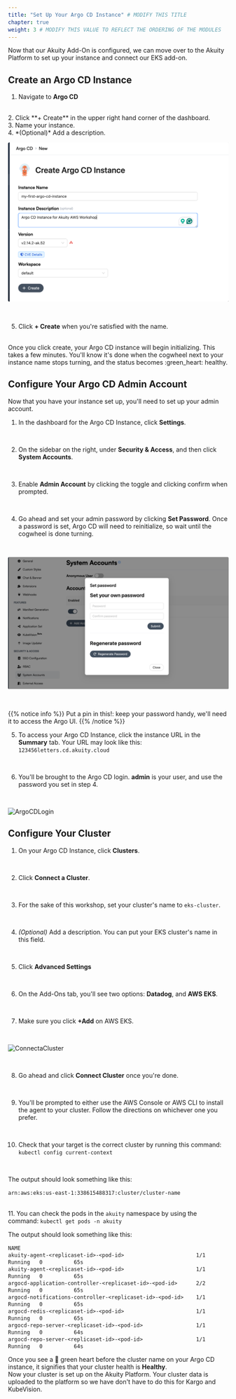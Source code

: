 ```yaml
---
title: "Set Up Your Argo CD Instance" # MODIFY THIS TITLE
chapter: true
weight: 3 # MODIFY THIS VALUE TO REFLECT THE ORDERING OF THE MODULES
---
```


Now that our Akuity Add-On is configured, we can move over to the Akuity Platform to set up your instance and connect our EKS add-on.

## Create an Argo CD Instance
1. Navigate to **Argo CD**
<br>
2. Click **+ Create** in the upper right hand corner of the dashboard.
<br>
3. Name your instance.
<br>
4. *(Optional)* Add a description.

![ArgoCDCreateanInstance](../../static/images/ArgoCDCreateanInstance2.png)

<br>

5. Click **+ Create** when you're satisfied with the name.

<br>
Once you click create, your Argo CD instance will begin initializing. This takes a few minutes. You'll know it's done when the cogwheel next to your instance name stops turning, and the status becomes :green_heart: healthy.

## Configure Your Argo CD Admin Account
Now that you have your instance set up, you'll need to set up your admin account.
1. In the dashboard for the Argo CD Instance, click **Settings**.
<br>

2. On the sidebar on the right, under **Security & Access**, and then click **System Accounts**.
<br>

3. Enable **Admin Account** by clicking the toggle and clicking confirm when prompted.
<br>

4. Go ahead and set your admin password by clicking **Set Password**. Once a password is set, Argo CD will need to reinitialize, so wait until the cogwheel is done turning.
<br>

![SetPassword](../../static/images/ArgoCDSetPassword.png)

<br>

{{% notice info %}}
Put a pin in this!: keep your password handy, we'll need it to access the Argo UI.
{{% /notice %}}

5. To access your Argo CD Instance, click the instance URL in the **Summary** tab. Your URL may look like this:<br>
```123456letters.cd.akuity.cloud```
<br>

6. You'll be brought to the Argo CD login. **admin** is your user, and use the password you set in step 4.
<br>

![ArgoCDLogin](../../static/images/ArgoCDLogin.png)
<br>

## Configure Your Cluster
1. On your Argo CD Instance, click **Clusters**.
<br>

2. Click **Connect a Cluster**.
<br>

3. For the sake of this workshop, set your cluster's name to ```eks-cluster```.
<br>

4. *(Optional)* Add a description. You can put your EKS cluster's name in this field.
<br>

5. Click **Advanced Settings**
<br>

6. On the Add-Ons tab, you'll see two options: **Datadog**, and **AWS EKS**.
<br>

7. Make sure you click **+Add** on AWS EKS.
<br>

![ConnectaCluster](../../static/images/ArgoCDConnectaCluster.png)

<br>

8. Go ahead and click **Connect Cluster** once you're done.
<br>

9. You'll be prompted to either use the AWS Console or AWS CLI to install the agent to your cluster. Follow the directions on whichever one you prefer.
<br>

10.  Check that your target is the correct cluster by running this command:<br>
```kubectl config current-context ```
<br>

The output should look something like this:
```shell
arn:aws:eks:us-east-1:338615488317:cluster/cluster-name
```
<br>
11. You can check the pods in the <code>akuity</code> namespace by using the command: <code>kubectl get pods -n akuity</code>

<br>

The output should look something like this:
```shell
NAME                                                       
akuity-agent-<replicaset-id>-<pod-id>                       1/1     Running   0          65s
akuity-agent-<replicaset-id>-<pod-id>                       1/1     Running   0          65s
argocd-application-controller-<replicaset-id>-<pod-id>      2/2     Running   0          65s
argocd-notifications-controller-<replicaset-id>-<pod-id>    1/1     Running   0          65s
argocd-redis-<replicaset-id>-<pod-id>                       1/1     Running   0          65s
argocd-repo-server-<replicaset-id>-<pod-id>                 1/1     Running   0          64s
argocd-repo-server-<replicaset-id>-<pod-id>                 1/1     Running   0          64s

```

Once you see a :green_heart: green heart before the cluster name on your Argo CD instance, it signifies that your cluster health is **Healthy**.<br>
Now your cluster is set up on the Akuity Platform. Your cluster data is uploaded to the platform so we have don't have to do this for Kargo and KubeVision.